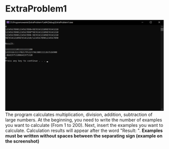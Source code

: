 # ExtraProblem1
![Screenshot of the console](Screenshot_1.png)
The program calculates multiplication, division, addition, subtraction of large numbers. At the beginning, you need to write the number of examples you want to calculate (From 1 to 200). Next, insert the examples you want to calculate. Calculation results will appear after the word "Result: ".
<b> Examples must be written without spaces between the separating sign (example on the screenshot) </b>
